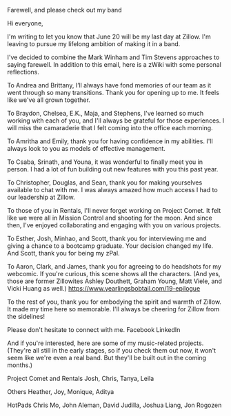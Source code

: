 Farewell, and please check out my band

Hi everyone,

I'm writing to let you know that June 20 will be my last day at Zillow. I'm leaving to pursue my lifelong ambition of making it in a band.

I've decided to combine the Mark Winham and Tim Stevens approaches to saying farewell. In addition to this email, here is a zWiki with some personal reflections.

To Andrea and Brittany, I’ll always have fond memories of our team as it went through so many transitions. Thank you for opening up to me. It feels like we've all grown together.

To Braydon, Chelsea, E.K., Maja, and Stephens, I've learned so much working with each of you, and I'll always be grateful for those experiences. I will miss the camaraderie that I felt coming into the office each morning.

To Amritha and Emily, thank you for having confidence in my abilities. I'll always look to you as models of effective management.

To Csaba, Srinath, and Youna, it was wonderful to finally meet you in person. I had a lot of fun building out new features with you this past year.

To Christopher, Douglas, and Sean, thank you for making yourselves available to chat with me. I was always amazed how much access I had to our leadership at Zillow.

To those of you in Rentals, I'll never forget working on Project Comet. It felt like we were all in Mission Control and shooting for the moon. And since then, I've enjoyed collaborating and engaging with you on various projects.

To Esther, Josh, Minhao, and Scott, thank you for interviewing me and giving a chance to a bootcamp graduate. Your decision changed my life. And Scott, thank you for being my zPal.

To Aaron, Clark, and James, thank you for agreeing to do headshots for my webcomic. If you're curious, this scene shows all the characters. (And yes, those are former Zillowites Ashley Douthett, Graham Young, Matt Viele, and Vicki Huang as well.)
https://www.yearlingsbobtail.com/19-epilogue

To the rest of you, thank you for embodying the spirit and warmth of Zillow. It made my time here so memorable. I'll always be cheering for Zillow from the sidelines!

Please don't hesitate to connect with me.
Facebook
LinkedIn

And if you're interested, here are some of my music-related projects. (They're all still in the early stages, so if you check them out now, it won't seem like we're even a real band. But they'll be built out in the coming months.)

Project Comet and Rentals
Josh, Chris, Tanya, Leila


Others
Heather, Joy, Monique, Aditya

HotPads
Chris Mo, John Aleman, David Judilla, Joshua Liang, Jon Rogozen